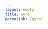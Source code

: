 ```yaml
---
layout: empty
title: Gyro
permalink: /gyro/
---
```


<div id="report_box"></div>
<div id="ball"></div>

<script>
   let sensor = new Gyroscope()
   let x,y,z,report;
   sensor.start()
   sensor.onreading = () => {
      report = "X: " + sensor.x + "<br>"
      report += "Y: " + sensor.y + "<br>"
      report += "Z: " + sensor.z + "<br>"
      document.getElementById("report_box").innerHTML = report
      console.log(report)
   }
   sensor.onerror = (e) => {
      document.getElementById("report_box").innerHTML = e.error.message
      console.log(e)
   }
</script>
